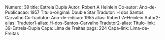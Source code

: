 Numero: 39
title: Estrela Dupla
Autor: Robert A Heinlein
Co-autor: 
Ano-de-Publicacao: 1957
Titulo-original: Double Star
Tradutor: H dos Santos Carvalho
Co-tradutor: 
Ano-de-edicao: 1955
alias: Robert-A-Heinlein
Autor2-alias: 
Tradutor1-alias: H-dos-Santos-Carvalho
Tradutor2-alias: 
Titulo-link: 39-Estrela-Dupla
Capa: Lima de Freitas
pags: 224
Capa-link: Lima-de-Freitas